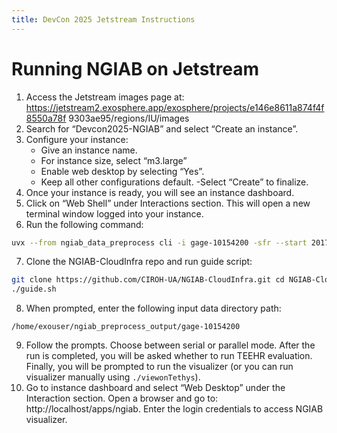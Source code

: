 ```yaml
---
title: DevCon 2025 Jetstream Instructions
---
```


# Running NGIAB on Jetstream 

1. Access the Jetstream images page at: https://jetstream2.exosphere.app/exosphere/projects/e146e8611a874f4f8550a78f 9303ae95/regions/IU/images 
2. Search for “Devcon2025-NGIAB” and select “Create an instance”. 
3. Configure your instance: 
    - Give an instance name. 
    - For instance size, select “m3.large” 
    - Enable web desktop by selecting “Yes”. 
    - Keep all other configurations default. 
    -Select “Create” to finalize. 
4. Once your instance is ready, you will see an instance dashboard. 
5. Click on “Web Shell” under Interactions section. This will open a new terminal window logged into your instance. 
6. Run the following command:
```bash 
uvx --from ngiab_data_preprocess cli -i gage-10154200 -sfr --start 2017-09-01 --end 2018-09-01 --source aorc 
```
7. Clone the NGIAB-CloudInfra repo and run guide script: 
```bash
git clone https://github.com/CIROH-UA/NGIAB-CloudInfra.git cd NGIAB-CloudInfra 
./guide.sh 
```
8. When prompted, enter the following input data directory path: 
```
/home/exouser/ngiab_preprocess_output/gage-10154200 
```
9. Follow the prompts. Choose between serial or parallel mode. After the run is completed, you will be asked whether to run TEEHR evaluation. Finally, you will be prompted to run the visualizer (or you can run visualizer manually using `./viewonTethys`). 
10. Go to instance dashboard and select “Web Desktop” under the Interaction section. Open a browser and go to: http://localhost/apps/ngiab. Enter the login credentials to access NGIAB visualizer. 